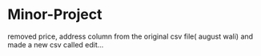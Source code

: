 # Minor-Project
removed  price, address column from the original csv file( august wali)
and made a new csv called edit...
